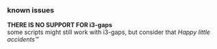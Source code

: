 
### known issues

**THERE IS NO SUPPORT FOR i3-gaps**  
some scripts might still work with i3-gaps,
but consider that *Happy little accidents™*
